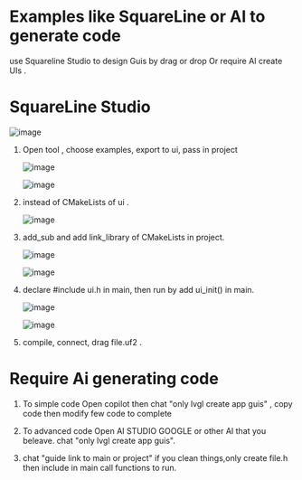 #   Examples like SquareLine or AI to generate code
use Squareline Studio to design Guis by drag or drop
Or require AI create UIs .

# SquareLine Studio

![image](https://github.com/user-attachments/assets/965c936c-f339-41e3-a139-d10188429444)

1.   Open tool , choose examples, export to ui, pass in project
     
      ![image](https://github.com/user-attachments/assets/d216c4d5-27e9-4f99-aaf5-e3e5f0f01baf)


      ![image](https://github.com/user-attachments/assets/9df097df-24c6-40cc-be3b-9510dddf881d)
      

2.   instead of CMakeLists of ui .
   
       ![image](https://github.com/user-attachments/assets/f3f09219-e225-4f55-aa43-cd93bfb0aab3)

3.   add_sub and add link_library of CMakeLists in project.

      ![image](https://github.com/user-attachments/assets/da3d8dd4-54de-43a6-81c6-d0220d33eb06)

     ![image](https://github.com/user-attachments/assets/3416a9c8-377c-4707-8e4c-b735cf7873d8)


7.   declare #include ui.h in main, then run by add ui_init() in main.

      ![image](https://github.com/user-attachments/assets/80fb9f6c-1f2d-4a3e-a674-9643ca62469a)

     ![image](https://github.com/user-attachments/assets/68e5ef63-e9e4-4c5a-bd37-7c49928ecd10)


9.   compile, connect, drag file.uf2 .

# Require Ai generating code

1.   To simple code
      Open copilot  then chat "only lvgl create app guis" , copy code then modify few code to complete
2.   To advanced code
      Open AI STUDIO GOOGLE or other AI that you beleave.
      chat "only lvgl create app guis".

3.   chat "guide link to main or project"
      if you clean things,only create file.h then include in main call functions to run.
